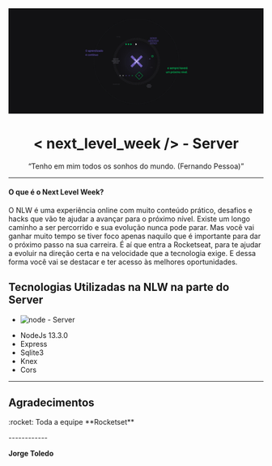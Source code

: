 <img alt="GoStack" src="https://github.com/jorgemtoledo/nlw/blob/master/files/images/img1.png" />

<h1 align="center"> < next_level_week /> - Server </h1>

<p align="center">“Tenho em mim todos os sonhos do mundo. (Fernando Pessoa)”</blockquote></p>

------------

<h4> O que é o Next Level Week?</h4>
<p>O NLW é uma experiência online com muito conteúdo prático, desafios e hacks que vão te ajudar a avançar para o próximo nível.
Existe um longo caminho a ser percorrido e sua evolução nunca pode parar. Mas você vai ganhar muito tempo se tiver foco apenas naquilo que é importante para dar o próximo passo na sua carreira.
É aí que entra a Rocketseat, para te ajudar a evoluir na direção certa e na velocidade que a tecnologia exige. E dessa forma você vai se destacar e ter acesso às melhores oportunidades.
</p>

## Tecnologias Utilizadas na NLW na parte do Server
- ![node](https://img.shields.io/badge/NodeJs-TypeScript-success.svg) - Server
* NodeJs  13.3.0
* Express
* Sqlite3
* Knex
* Cors

------------

## Agradecimentos

<p>:rocket: Toda a equipe **Rocketset**</p>
------------

**Jorge Toledo**
